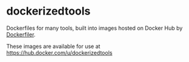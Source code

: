 # dockerizedtools

Dockerfiles for many tools, built into images hosted on Docker Hub by [Dockerfiler](https://github.com/jbergknoff/Dockerfiler).

These images are available for use at https://hub.docker.com/u/dockerizedtools
